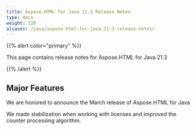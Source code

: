 ```yaml
---
title: Aspose.HTML for Java 21.3 Release Notes
type: docs
weight: 120
aliases: /java/aspose-html-for-java-21-3-release-notes/
---
```


{{% alert color="primary" %}}

This page contains release notes for 
Aspose.HTML for Java 21.3

{{% /alert %}}
## **Major Features** ##
We are honored to announce 
the March release of Aspose.HTML for Java

We made stabilization when working 
with licenses and improved the counter 
processing algorithm.